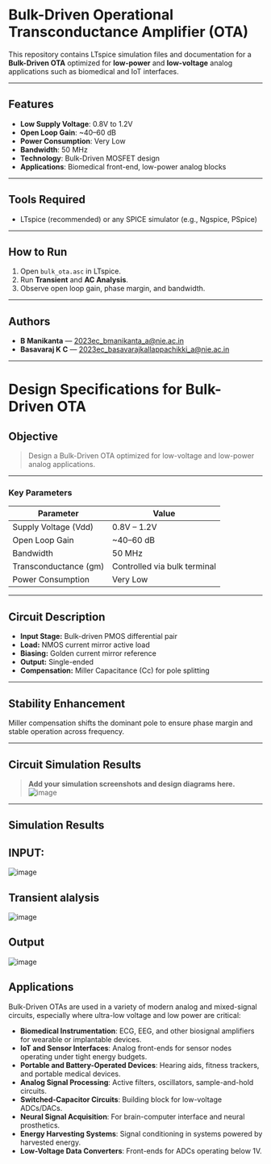 # Bulk-Driven Operational Transconductance Amplifier (OTA)

This repository contains LTspice simulation files and documentation for a **Bulk-Driven OTA** optimized for **low-power** and **low-voltage** analog applications such as biomedical and IoT interfaces.

---

## Features

- **Low Supply Voltage**: 0.8V to 1.2V
- **Open Loop Gain**: ~40–60 dB
- **Power Consumption**: Very Low
- **Bandwidth**: 50 MHz
- **Technology**: Bulk-Driven MOSFET design
- **Applications**: Biomedical front-end, low-power analog blocks

---

## Tools Required

- LTspice (recommended) or any SPICE simulator (e.g., Ngspice, PSpice)

---

## How to Run

1. Open `bulk_ota.asc` in LTspice.
2. Run **Transient** and **AC Analysis**.
3. Observe open loop gain, phase margin, and bandwidth.

---

## Authors

- **B Manikanta** — [2023ec_bmanikanta_a@nie.ac.in](mailto:2023ec_bmanikanta_a@nie.ac.in)
- **Basavaraj K C** — [2023ec_basavarajkallappachikki_a@nie.ac.in](mailto:2023ec_basavarajkallappachikki_a@nie.ac.in)

---

# Design Specifications for Bulk-Driven OTA

## Objective

> Design a Bulk-Driven OTA optimized for low-voltage and low-power analog applications.

---

### Key Parameters

| Parameter                | Value                      |
|--------------------------|----------------------------|
| Supply Voltage (Vdd)     | 0.8V – 1.2V                |
| Open Loop Gain           | ~40–60 dB                  |
| Bandwidth                | 50 MHz                     |
| Transconductance (gm)    | Controlled via bulk terminal|
| Power Consumption        | Very Low                   |

---

## Circuit Description

- **Input Stage:** Bulk-driven PMOS differential pair
- **Load:** NMOS current mirror active load
- **Biasing:** Golden current mirror reference
- **Output:** Single-ended
- **Compensation:** Miller Capacitance (Cc) for pole splitting

---

## Stability Enhancement

Miller compensation shifts the dominant pole to ensure phase margin and stable operation across frequency.


---

## Circuit Simulation Results

> **Add your simulation screenshots and design diagrams here.**
>![image](https://github.com/user-attachments/assets/596465d9-e51c-482f-9dba-0fe9094925e9)

---
 ## Simulation Results
 ## INPUT:
 ![image](https://github.com/user-attachments/assets/853e4bd7-1a1e-4eea-9e62-a944a912181c)

## Transient alalysis
![image](https://github.com/user-attachments/assets/57e493ab-9c3f-4571-ac44-63470a2c5cd9)

## Output
![image](https://github.com/user-attachments/assets/8e26da18-13dd-4eed-8e62-7057f3e5f9ed)

## Applications

Bulk-Driven OTAs are used in a variety of modern analog and mixed-signal circuits, especially where ultra-low voltage and low power are critical:

- **Biomedical Instrumentation**: ECG, EEG, and other biosignal amplifiers for wearable or implantable devices.
- **IoT and Sensor Interfaces**: Analog front-ends for sensor nodes operating under tight energy budgets.
- **Portable and Battery-Operated Devices**: Hearing aids, fitness trackers, and portable medical devices.
- **Analog Signal Processing**: Active filters, oscillators, sample-and-hold circuits.
- **Switched-Capacitor Circuits**: Building block for low-voltage ADCs/DACs.
- **Neural Signal Acquisition**: For brain-computer interface and neural prosthetics.
- **Energy Harvesting Systems**: Signal conditioning in systems powered by harvested energy.
- **Low-Voltage Data Converters**: Front-ends for ADCs operating below 1V.
 

